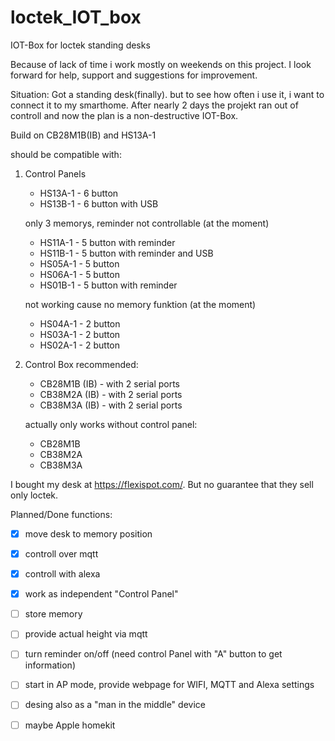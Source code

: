 # loctek_IOT_box
IOT-Box for loctek standing desks

Because of lack of time i work mostly on weekends on this project.
I look forward for help, support and suggestions for improvement.

Situation: 
Got a standing desk(finally). but to see how often i use it, i want to connect it to my smarthome.
After nearly 2 days the projekt ran out of controll and now the plan is a non-destructive IOT-Box.



Build on CB28M1B(IB) and HS13A-1

should be compatible with:
1. Control Panels
   - HS13A-1 - 6 button
   - HS13B-1 - 6 button with USB
   
   only 3 memorys, reminder not controllable (at the moment)
   - HS11A-1 - 5 button with reminder
   - HS11B-1 - 5 button with reminder and USB
   - HS05A-1 - 5 button
   - HS06A-1 - 5 button
   - HS01B-1 - 5 button with reminder
   
   not working cause no memory funktion (at the moment)
   - HS04A-1 - 2 button
   - HS03A-1 - 2 button
   - HS02A-1 - 2 button

2. Control Box
   recommended:
   - CB28M1B (IB) - with 2 serial ports
   - CB38M2A (IB) - with 2 serial ports
   - CB38M3A (IB) - with 2 serial ports

   actually only works without control panel:
   - CB28M1B
   - CB38M2A
   - CB38M3A


I bought my desk at https://flexispot.com/. But no guarantee that they sell only loctek.


Planned/Done  functions:

- [x] move desk to memory position
- [x] controll over mqtt
- [x] controll with alexa
- [x] work as independent "Control Panel"
- [ ] store memory 
- [ ] provide actual height via mqtt
- [ ] turn reminder on/off (need control Panel with "A" button to get information)
- [ ] start in AP mode, provide webpage for WIFI, MQTT and Alexa settings
- [ ] desing also as a "man in the middle" device

- [ ] maybe Apple homekit
